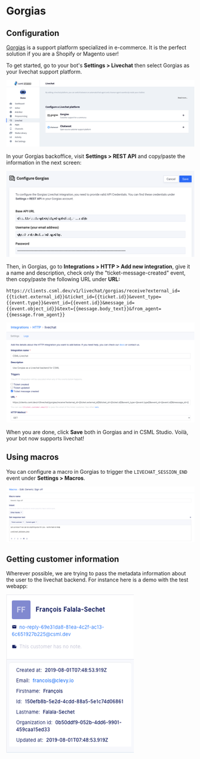 # Gorgias

## Configuration

[Gorgias](https://www.gorgias.com/) is a support platform specialized in e-commerce. It is the perfect solution if you are a Shopify or Magento user!

To get started, go to your bot's **Settings > Livechat** then select Gorgias as your livechat support platform.

![](<../../.gitbook/assets/CleanShot 2021-06-04 at 12.37.31@2x.png>)

In your Gorgias backoffice, visit **Settings > REST API** and copy/paste the information in the next screen:

![](<../../.gitbook/assets/image (22).png>)

Then, in Gorgias, go to **Integrations > HTTP > Add new integration**, give it a name and description, check only the "ticket-message-created" event, then copy/paste the following URL under **URL:**

```
https://clients.csml.dev/v1/livechat/gorgias/receive?external_id={{ticket.external_id}}&ticket_id={{ticket.id}}&event_type={{event.type}}&event_id={{event.id}}&message_id={{event.object_id}}&text={{message.body_text}}&from_agent={{message.from_agent}}
```

![](<../../.gitbook/assets/image (24).png>)

When you are done, click **Save** both in Gorgias and in CSML Studio. Voilà, your bot now supports livechat!

## Using macros

You can configure a macro in Gorgias to trigger the `LIVECHAT_SESSION_END` event under **Settings > Macros**.

![](<../../.gitbook/assets/image (23).png>)

## Getting customer information

Wherever possible, we are trying to pass the metadata information about the user to the livechat backend. For instance here is a demo with the test webapp:

![](<../../.gitbook/assets/image (25).png>)
